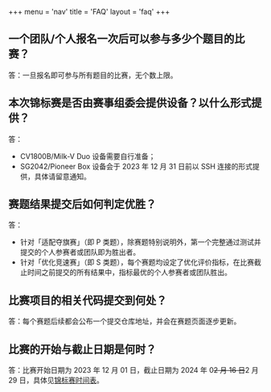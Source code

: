+++
menu = 'nav'
title = 'FAQ'
layout = 'faq'
+++

## 一个团队/个人报名一次后可以参与多少个题目的比赛？

答：一旦报名即可参与所有题目的比赛，无个数上限。

## 本次锦标赛是否由赛事组委会提供设备？以什么形式提供？

答：

- CV1800B/Milk-V Duo 设备需要自行准备；
- SG2042/Pioneer Box 设备会于 2023 年 12 月 31 日前以 SSH 连接的形式提供，具体请留意通知。

## 赛题结果提交后如何判定优胜？

答：

- 针对「适配夺旗赛」（即 P 类题），除赛题特别说明外，第一个完整通过测试并提交的个人参赛者或团队即为胜出者。
- 针对「优化竞速赛」（即 S 类题），每个赛题均设定了优化评价指标，在比赛截止时间之前提交的所有结果中，指标最优的个人参赛者或团队胜出。

## 比赛项目的相关代码提交到何处？

答：每个赛题后续都会公布一个提交仓库地址，并会在赛题页面逐步更新。

## 比赛的开始与截止日期是何时？

答：比赛开始日期为 2023 年 12 月 01 日，截止日期为 2024 年 0~~2 月 16 日~~2 月 29 日，具体见[锦标赛时间表](/00/#锦标赛时间表)。
